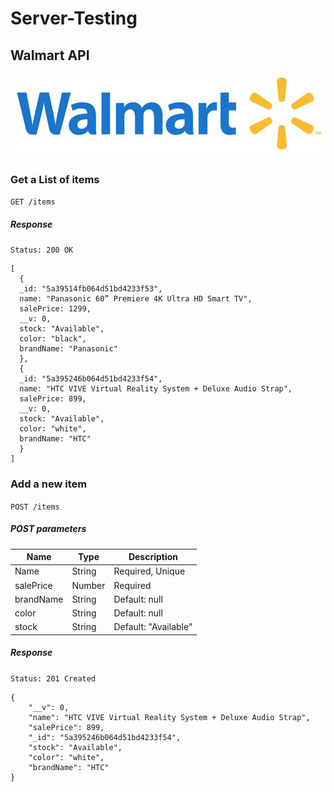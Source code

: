 # Server-Testing
## Walmart API
![Wallmart Logo](./images/walmart-logo.jpg)

### Get a List of items
`GET /items`

##### Response
`Status: 200 OK`
```
[
  {
  _id: "5a39514fb064d51bd4233f53",
  name: "Panasonic 60” Premiere 4K Ultra HD Smart TV",
  salePrice: 1299,
  __v: 0,
  stock: "Available",
  color: "black",
  brandName: "Panasonic"
  },
  {
  _id: "5a395246b064d51bd4233f54",
  name: "HTC VIVE Virtual Reality System + Deluxe Audio Strap",
  salePrice: 899,
  __v: 0,
  stock: "Available",
  color: "white",
  brandName: "HTC"
  }
]
```

### Add a new item
`POST /items`

##### POST parameters
Name         | Type          | Description
------------ | ------------- | -------------
Name         | String        | Required, Unique
salePrice    | Number        | Required
brandName    | String        | Default: null
color        | String        | Default: null
stock        | String        | Default: "Available"

##### Response
`Status: 201 Created`
```
{
    "__v": 0,
    "name": "HTC VIVE Virtual Reality System + Deluxe Audio Strap",
    "salePrice": 899,
    "_id": "5a395246b064d51bd4233f54",
    "stock": "Available",
    "color": "white",
    "brandName": "HTC"
}
```